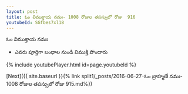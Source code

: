 ```yaml
---
layout: post
title: ఓం విముక్తాయ నమః- 1008 రోజుల తపస్సులో రోజు  916
youtubeId: SGfbes7xl18
---
```

 
 
 ఓం విముక్తాయ నమః  
 
 -  ఎవరు పూర్తిగా బంధాల నుండి విముక్తి పొందారు 
 
  
 
  
 
 
 
 
 
 


{% include youtubePlayer.html id=page.youtubeId %}
 
[Next]({{ site.baseurl }}{% link  split1/_posts/2016-06-27-ఓం బ్రాహ్మణే నమః- 1008 రోజుల తపస్సులో రోజు  915.md%})
 
